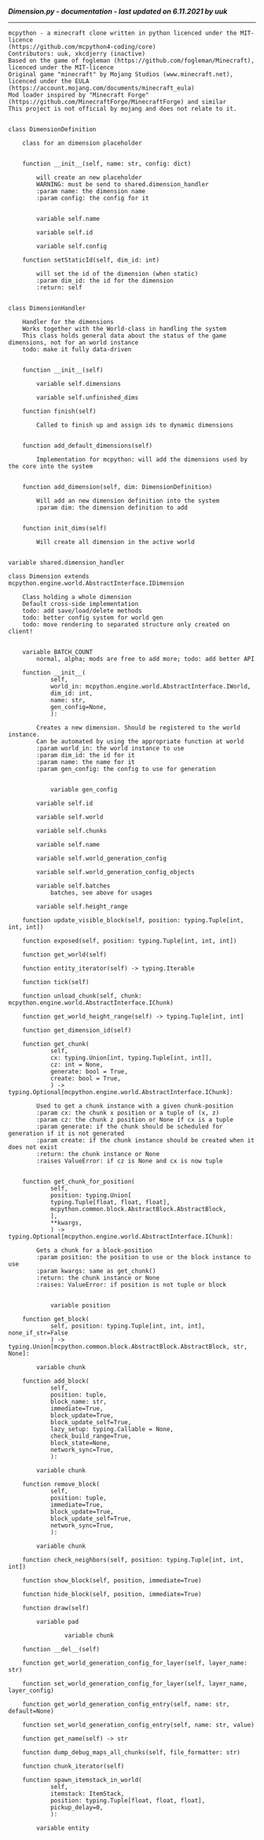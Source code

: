 ***Dimension.py - documentation - last updated on 6.11.2021 by uuk***
___

    mcpython - a minecraft clone written in python licenced under the MIT-licence 
    (https://github.com/mcpython4-coding/core)
    Contributors: uuk, xkcdjerry (inactive)
    Based on the game of fogleman (https://github.com/fogleman/Minecraft), licenced under the MIT-licence
    Original game "minecraft" by Mojang Studios (www.minecraft.net), licenced under the EULA
    (https://account.mojang.com/documents/minecraft_eula)
    Mod loader inspired by "Minecraft Forge" (https://github.com/MinecraftForge/MinecraftForge) and similar
    This project is not official by mojang and does not relate to it.


    class DimensionDefinition
        
        class for an dimension placeholder


        function __init__(self, name: str, config: dict)
            
            will create an new placeholder
            WARNING: must be send to shared.dimension_handler
            :param name: the dimension name
            :param config: the config for it


            variable self.name

            variable self.id

            variable self.config

        function setStaticId(self, dim_id: int)
            
            will set the id of the dimension (when static)
            :param dim_id: the id for the dimension
            :return: self


    class DimensionHandler
        
        Handler for the dimensions
        Works together with the World-class in handling the system
        This class holds general data about the status of the game dimensions, not for an world instance
        todo: make it fully data-driven


        function __init__(self)

            variable self.dimensions

            variable self.unfinished_dims

        function finish(self)
            
            Called to finish up and assign ids to dynamic dimensions


        function add_default_dimensions(self)
            
            Implementation for mcpython: will add the dimensions used by the core into the system


        function add_dimension(self, dim: DimensionDefinition)
            
            Will add an new dimension definition into the system
            :param dim: the dimension definition to add


        function init_dims(self)
            
            Will create all dimension in the active world


    variable shared.dimension_handler

    class Dimension extends mcpython.engine.world.AbstractInterface.IDimension
        
        Class holding a whole dimension
        Default cross-side implementation
        todo: add save/load/delete methods
        todo: better config system for world gen
        todo: move rendering to separated structure only created on client!


        variable BATCH_COUNT
            normal, alpha; mods are free to add more; todo: add better API

        function __init__(
                self,
                world_in: mcpython.engine.world.AbstractInterface.IWorld,
                dim_id: int,
                name: str,
                gen_config=None,
                ):
            
            Creates a new dimension. Should be registered to the world instance.
            Can be automated by using the appropriate function at world
            :param world_in: the world instance to use
            :param dim_id: the id for it
            :param name: the name for it
            :param gen_config: the config to use for generation


                variable gen_config

            variable self.id

            variable self.world

            variable self.chunks

            variable self.name

            variable self.world_generation_config

            variable self.world_generation_config_objects

            variable self.batches
                batches, see above for usages

            variable self.height_range

        function update_visible_block(self, position: typing.Tuple[int, int, int])

        function exposed(self, position: typing.Tuple[int, int, int])

        function get_world(self)

        function entity_iterator(self) -> typing.Iterable

        function tick(self)

        function unload_chunk(self, chunk: mcpython.engine.world.AbstractInterface.IChunk)

        function get_world_height_range(self) -> typing.Tuple[int, int]

        function get_dimension_id(self)

        function get_chunk(
                self,
                cx: typing.Union[int, typing.Tuple[int, int]],
                cz: int = None,
                generate: bool = True,
                create: bool = True,
                ) -> typing.Optional[mcpython.engine.world.AbstractInterface.IChunk]:
            
            Used to get a chunk instance with a given chunk-position
            :param cx: the chunk x position or a tuple of (x, z)
            :param cz: the chunk z position or None íf cx is a tuple
            :param generate: if the chunk should be scheduled for generation if it is not generated
            :param create: if the chunk instance should be created when it does not exist
            :return: the chunk instance or None
            :raises ValueError: if cz is None and cx is now tuple


        function get_chunk_for_position(
                self,
                position: typing.Union[
                typing.Tuple[float, float, float],
                mcpython.common.block.AbstractBlock.AbstractBlock,
                ],
                **kwargs,
                ) -> typing.Optional[mcpython.engine.world.AbstractInterface.IChunk]:
            
            Gets a chunk for a block-position
            :param position: the position to use or the block instance to use
            :param kwargs: same as get_chunk()
            :return: the chunk instance or None
            :raises: ValueError: if position is not tuple or block


                variable position

        function get_block(
                self, position: typing.Tuple[int, int, int], none_if_str=False
                ) -> typing.Union[mcpython.common.block.AbstractBlock.AbstractBlock, str, None]:

            variable chunk

        function add_block(
                self,
                position: tuple,
                block_name: str,
                immediate=True,
                block_update=True,
                block_update_self=True,
                lazy_setup: typing.Callable = None,
                check_build_range=True,
                block_state=None,
                network_sync=True,
                ):

            variable chunk

        function remove_block(
                self,
                position: tuple,
                immediate=True,
                block_update=True,
                block_update_self=True,
                network_sync=True,
                ):

            variable chunk

        function check_neighbors(self, position: typing.Tuple[int, int, int])

        function show_block(self, position, immediate=True)

        function hide_block(self, position, immediate=True)

        function draw(self)

            variable pad

                    variable chunk

        function __del__(self)

        function get_world_generation_config_for_layer(self, layer_name: str)

        function set_world_generation_config_for_layer(self, layer_name, layer_config)

        function get_world_generation_config_entry(self, name: str, default=None)

        function set_world_generation_config_entry(self, name: str, value)

        function get_name(self) -> str

        function dump_debug_maps_all_chunks(self, file_formatter: str)

        function chunk_iterator(self)

        function spawn_itemstack_in_world(
                self,
                itemstack: ItemStack,
                position: typing.Tuple[float, float, float],
                pickup_delay=0,
                ):

            variable entity